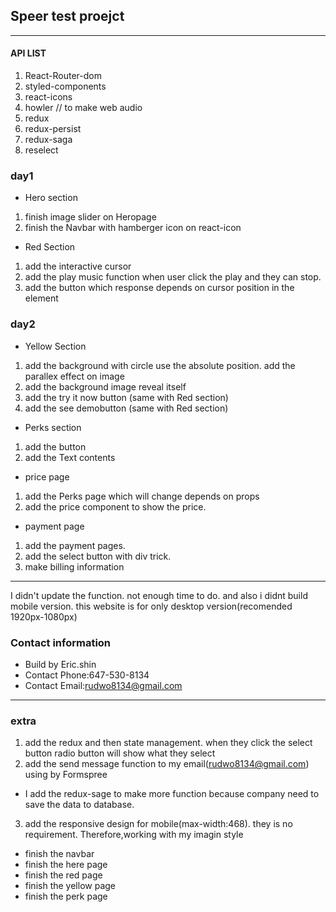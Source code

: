 ## Speer test proejct
------------------------

#### API LIST
  1. React-Router-dom
  2. styled-components
  3. react-icons
  4. howler // to make web audio 
  5. redux
  6. redux-persist
  7. redux-saga
  8. reselect


### day1
  - Hero section
  1. finish image slider on Heropage
  2. finish the Navbar with hamberger icon on react-icon
   
  - Red Section
  1. add the interactive cursor
  2. add the play music function when user click the play and they can stop.
  3. add the button which response depends on cursor position in the element
### day2
  - Yellow Section
  1. add the background with circle use the absolute position. add the parallex effect on image
  2. add the background image reveal itself
  3. add the try it now button (same with Red section)
  4. add the see demobutton (same with Red section)
   
  - Perks section
  1. add the button
  2. add the Text contents
   
  - price page
  1. add the Perks page which will change depends on props
  2. add the price component to show the price.
  
  - payment page
  1. add the payment pages. 
  2. add the select button with div trick.
  3. make billing information
  ----------------------------
  I didn't update the function. not enough time to do.
  and also i didnt build mobile version. this website is for only desktop version(recomended 1920px-1080px)

### Contact information
 -  Build by Eric.shin
 -  Contact Phone:647-530-8134 
 -  Contact Email:rudwo8134@gmail.com



--------------------------
### extra
 1. add the redux and then state management. when they click the select button radio button will show what they select
 2. add the send message function to my email(rudwo8134@gmail.com) using by Formspree
 - I add the redux-sage to make more function because company need to save the data to database.

 3. add the responsive design for mobile(max-width:468). they is no requirement. Therefore,working with my imagin style
 - finish the navbar
 - finish the here page 
 - finish the red page
 - finish the yellow page
 - finish the perk page